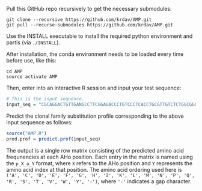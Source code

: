 Pull this GitHub repo recursively to get the necessary submodules:
```shell
git clone --recursive https://github.com/krdav/AMP.git
git pull --recurse-submodules https://github.com/krdav/AMP.git
```

Use the INSTALL executable to install the required python environment and partis (via `./INSTALL`).

After installation, the conda environment needs to be loaded every time before use, like this:
```shell
cd AMP
source activate AMP
```

Then, enter into an interactive R session and input your test sequence:
```R
# This is the input sequence.
input_seq = "CGCAGGACTGTTGANGCCTTCGGAGACCCTGTCCCTCACCTGCGTTGTCTCTGGCGGGTCCTTCAGTGATTACTACTGGAGCTGGATCCATCAGCCCCCAGGGAAGGGGCTGGAGTGGATTGGGGAAATCAATCATAGTGGGAGCACCAACTACAACCCGTCCCTCGAAAGTCGAGCCACCATATCAGTAGACACGTCCCAGAACAACCTCTCCCTGAAGCTGAGCTCTGTGACCGCCGCGGACTCGGCTGTGTATTACTGTGCGAGAGGCCCGACTACAATGGCTCACGACTTTGACTACTGGGGCCAGGGAACCCTGGTCACC"
```

Predict the clonal family substitution profile corresponding to the above input sequence as follows:
```R
source("AMP.R")
pred.prof = predict.prof(input_seq)
```
The output is a single row matrix consisting of the predicted amino acid frequnencies at each AHo position.
Each entry in the matrix is named using the `p_X_a_Y` format, where `X` refers to the AHo position and `Y` represents the amino acid index at that position.
The amino acid ordering used here is `('A', 'C', 'D', 'E', 'F', 'G', 'H', 'I', 'K', 'L', 'M', 'N', 'P', 'Q', 'R', 'S', 'T', 'V', 'W', 'Y', '-')`, where `'-'` indicates a gap character.

